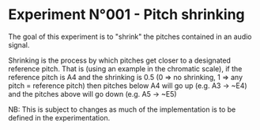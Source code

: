 # Experiment N°001 - Pitch shrinking

The goal of this experiment is to "shrink" the pitches contained in an audio signal.

Shrinking is the process by which pitches get closer to a designated reference pitch.
That is (using an example in the chromatic scale), if the reference pitch is A4 and the
shrinking is 0.5 (0 => no shrinking, 1 => any pitch = reference pitch) then pitches
below A4 will go up (e.g. A3 -> ~E4) and the pitches above will go down (e.g. A5 -> ~E5)

NB: This is subject to changes as much of the implementation is to be defined in the experimentation.
